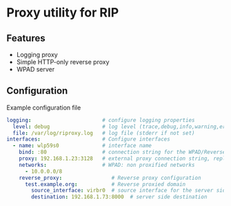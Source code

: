 # Proxy utility for RIP

## Features

- Logging proxy
- Simple HTTP-only reverse proxy
- WPAD server

## Configuration

Example configuration file
```yaml
logging:                       # configure logging properties
  level: debug                 # log level (trace,debug,info,warning,error)
  file: /var/log/riproxy.log   # log file (stderr if not set)
interfaces:                    # Configure interfaces
  - name: wlp59s0              # interface name
    bind: :80                  # connection string for the WPAD/Reverse proxy server
    proxy: 192.168.1.23:3128   # external proxy connection string, replace the IP with `self` to enable proxy feature                
    networks:                  # WPAD: non proxified networks
      - 10.0.0.0/8
    reverse_proxy:                # Reverse proxy configuration
      test.example.org:           # Reverse proxied domain
        source_interface: virbr0  # source interface for the server side connection
        destination: 192.168.1.73:8000  # server side destination
```